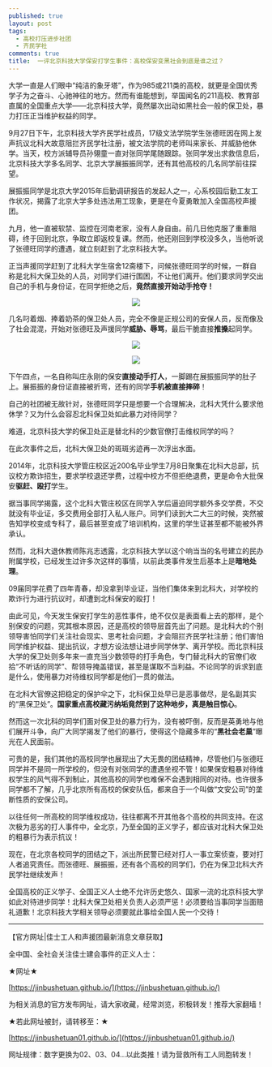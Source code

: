 ```yaml
---
published: true
layout: post
tags:
  - 高校打压进步社团
  - 齐民学社
comments: true
title:  一评北京科技大学保安打学生事件：高校保安变黑社会到底是谁之过？
---
```




大学一直是人们眼中“纯洁的象牙塔”，作为985或211类的高校，就更是全国优秀学子为之奋斗、心驰神往的地方。然而有谁能想到，举国闻名的211高校、教育部直属的全国重点大学——北京科技大学，竟然屡次出动如黑社会一般的保卫处，暴力打压正当维护权益的同学。
 
9月27日下午，北京科技大学齐民学社成员，17级文法学院学生张德旺因在网上发声抗议北科大故意阻拦齐民学社注册，被文法学院的老师叫来家长、并威胁他休学。当天，校方派辅导员孙翎童一直对张同学尾随跟踪。张同学发出求救信息后，北京科技大学多名同学、北京大学展振振同学，还有其他高校的几名同学前往探望。
 
展振振同学是北京大学2015年后勤调研报告的发起人之一，心系校园后勤工友工作状况，揭露了北京大学多处违法用工现象，更是在今夏勇敢加入全国高校声援团。

九月，他一直被软禁、监控在河南老家，没有人身自由。前几日他克服了重重阻碍，终于回到北京，争取立即返校复课。然而，他还刚回到学校没多久，当他听说了张德旺同学的遭遇，就立刻赶到了北京科技大学。
 
正当声援同学赶到了北科大学生宿舍12斋楼下，问候张德旺同学的时候，一群自称是北科大保卫处的人员，对同学们进行围困，不让他们离开。他们要求同学交出自己的手机与身份证，在同学拒绝之后，**竟然直接开始动手抢夺！**

<p align="center"> <img src="http://api.superbed.cn/pic/5bacc95f9dc6d64ec3fdc271"> </p>

几名叼着烟、捧着奶茶的保卫处人员，完全不像是正规公司的安保人员，反而像及了社会混混，开始对张德旺及声援同学**威胁、辱骂**，最后干脆直接**推搡**起同学。

<p align="center"> <img src="http://api.superbed.cn/pic/5bacc9799dc6d64ec3fdc272"> </p>

<p align="center"> <img src="http://api.superbed.cn/pic/5bacc94b9dc6d64ec3fdc270"> </p>

下午四点，一名自称叫庄永刚的保安**直接动手打人**，一脚踢在展振振同学的肚子上。展振振的身份证直接被折弯，还有的同学**手机被直接摔碎**！
 
自己的社团被无故针对，张德旺同学只是想要一个合理解决，北科大凭什么要求他休学？又为什么会容忍北科保卫处如此暴力对待同学？
 
难道，北京科技大学的保卫处正是替北科的少数官僚打击维权同学的吗？
 
在此次事件之后，北科大保卫处的斑斑劣迹再一次浮出水面。
 
2014年，北京科技大学管庄校区近200名毕业学生7月8日聚集在北科大总部，抗议校方欺诈招生，要求学校退还学费，过程中校方不但拒绝退费，更是命令大批保安**驱赶、殴打**学生。

据当事同学揭露，这个北科大管庄校区在同学入学后逼迫同学额外多交学费，不交就没有毕业证，多交费用全部打入私人账户。同学们读到大二大三的时候，突然被告知学校变成专科了，最后甚至变成了培训机构，这里的学生证甚至都不能被外界承认。
 
然而，北科大退休教师陈兆志透露，北京科技大学以这个响当当的名号建立的民办附属学校，已经发生过许多次这样的事情，以前此类事件发生后基本上是**暗地处理**。
 
09届同学花费了四年青春，却没拿到毕业证，当他们集体来到北科大，对学校的欺诈行为进行抗议时，却遭到北科保安的殴打！
 
由此可见，今天发生保安打学生的恶性事件，绝不仅仅是表面看上去的那样，是个别保安的问题，究其根本原因，还是高校的领导层首先出了问题。是北科大的个别领导害怕同学们关注社会现实、思考社会问题，才会阻拦齐民学社注册；他们害怕同学维护权益、提出抗议，才想方设法想让进步同学休学、离开学校。而北京科技大学的保卫处则多年来一直充当少数领导的打手角色，专门替北科大的官僚们收拾“不听话的同学”、帮领导掩盖错误，甚至是谋取不当利益。不论同学的诉求到底是什么，使用暴力对待维权同学都是他们一贯的做法。
 
在北科大官僚这把稳定的保护伞之下，北科保卫处早已是恶事做尽，是名副其实的“黑保卫处”。**国家重点高校藏污纳垢竟然到了这种地步，真是触目惊心**。
 
然而这一次北科的同学们面对保卫处的暴力行为，没有被吓倒，反而是英勇地与他们展开斗争，向广大同学揭发了他们的暴行，使得这个隐藏多年的“**黑社会老巢**”曝光在人民面前。
 
可贵的是，我们其他的高校同学也展现出了大无畏的团结精神，尽管他们与张德旺同学并不是同一所学校的，但没有对张同学的遭遇坐视不管！如果保安粗暴对待维权学生的风气得不到制止，其他高校的同学也难保不会遇到相同的对待。也许很多同学都不了解，几乎北京所有高校的保安队伍，都来自于一个叫做“文安公司”的垄断性质的安保公司。
 
以往任何一所高校的同学维权成功，往往都离不开其他各个高校的共同支持。在这次极为恶劣的打人事件中，全北京，乃至全国的正义学子，都应该对北科大保卫处的粗暴行为表示抗议！
 
现在，在北京各校同学的团结之下，派出所民警已经对打人一事立案侦查，要对打人者追究责任。而张德旺、展振振，还有各个高校的同学们，仍在为保卫北科大齐民学社继续发声！
 
全国高校的正义学子、全国正义人士绝不允许历史悠久、国家一流的北京科技大学如此对待进步同学！北科大保卫处相关负责人必须严惩！必须要给当事同学当面赔礼道歉！北京科技大学相关领导必须要就此事给全国人民一个交待！


---
【官方网址|佳士工人和声援团最新消息文章获取】

全中国、全社会关注佳士建会事件的正义人士：

★网址★

[https://jinbushetuan.github.io/](https://jinbushetuan.github.io/)

为相关消息的官方发布网址，请大家收藏，经常浏览，积极转发！推荐大家翻墙！

★若此网址被封，请转移至：★

[https://jinbushetuan01.github.io/](https://jinbushetuan01.github.io/)

网址规律：数字更换为02、03、04…以此类推！请为营救所有工人同胞转发！




